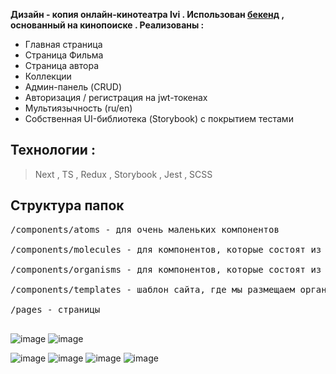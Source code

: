 **Дизайн - копия онлайн-кинотеатра Ivi . Использован [бекенд](https://github.com/nareksargsyan17/backend) , основанный на кинопоиске . Реализованы :**
- Главная страница
- Страница Фильма
- Страница автора
- Коллекции
- Админ-панель (CRUD)
- Авторизация / регистрация на jwt-токенах
- Мультиязычность (ru/en)
- Собственная UI-библиотека (Storybook) с покрытием тестами
## Технологии : 
>  Next , TS , Redux , Storybook , Jest , SCSS 



## Структура папок
<pre>
/components/atoms - для очень маленьких компонентов

/components/molecules - для компонентов, которые состоят из двух и более атомов

/components/organisms - для компонентов, которые состоят из двух и более молекул

/components/templates - шаблон сайта, где мы размещаем организмы

/pages - страницы

</pre>


![image](https://github.com/rostislafqq/ivi/assets/97777490/7dfcca69-7694-442e-801c-87ce10e3599e)
![image](https://github.com/rostislafqq/ivi/assets/97777490/a91c6bda-f8c0-4b14-80da-e9d472b546ce)

![image](https://github.com/rostislafqq/ivi/assets/97777490/a701ce34-60c6-44dd-b54f-bea3556a89aa)
![image](https://github.com/rostislafqq/ivi/assets/97777490/067b38ae-d6cc-4cf9-ae08-46893716068a)
![image](https://github.com/rostislafqq/ivi/assets/97777490/d93000b7-2697-4402-8aab-ef481d368f1e)
![image](https://github.com/rostislafqq/ivi/assets/97777490/ee4b20fb-69c4-4697-a356-0fd732b7910e)

